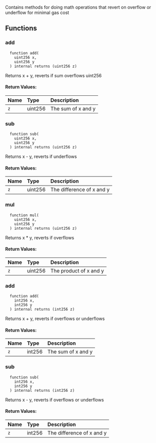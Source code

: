 Contains methods for doing math operations that revert on overflow or underflow for minimal gas cost


## Functions
### add
```solidity
  function add(
    uint256 x, 
    uint256 y
  ) internal returns (uint256 z)
```
Returns x + y, reverts if sum overflows uint256



#### Return Values:
| Name                           | Type          | Description                                                                  |
| :----------------------------- | :------------ | :--------------------------------------------------------------------------- |
|`z`| uint256 | The sum of x and y
### sub
```solidity
  function sub(
    uint256 x, 
    uint256 y
  ) internal returns (uint256 z)
```
Returns x - y, reverts if underflows



#### Return Values:
| Name                           | Type          | Description                                                                  |
| :----------------------------- | :------------ | :--------------------------------------------------------------------------- |
|`z`| uint256 | The difference of x and y
### mul
```solidity
  function mul(
    uint256 x, 
    uint256 y
  ) internal returns (uint256 z)
```
Returns x * y, reverts if overflows



#### Return Values:
| Name                           | Type          | Description                                                                  |
| :----------------------------- | :------------ | :--------------------------------------------------------------------------- |
|`z`| uint256 | The product of x and y
### add
```solidity
  function add(
    int256 x, 
    int256 y
  ) internal returns (int256 z)
```
Returns x + y, reverts if overflows or underflows



#### Return Values:
| Name                           | Type          | Description                                                                  |
| :----------------------------- | :------------ | :--------------------------------------------------------------------------- |
|`z`| int256 | The sum of x and y
### sub
```solidity
  function sub(
    int256 x, 
    int256 y
  ) internal returns (int256 z)
```
Returns x - y, reverts if overflows or underflows



#### Return Values:
| Name                           | Type          | Description                                                                  |
| :----------------------------- | :------------ | :--------------------------------------------------------------------------- |
|`z`| int256 | The difference of x and y